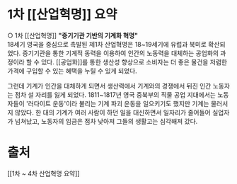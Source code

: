 # 1차 [[산업혁명]] 요약
○ 1차 [[산업혁명]]
**"증기기관 기반의 기계화 혁명"**  
18세기 영국을 중심으로 촉발된 제1차 산업혁명은 18~19세기에 유럽과 북미로 확산되었다.
증기기관을 통한 기계적 동력을 이용하여 인간의 노동력을 대체하는 공업화의 과정이라 할 수 있다.
[[공업화]]를 통한 생산성 향상으로 소비자는 더 좋은 물건을 저렴한 가격에 구입할 수 있는 혜택을 누릴 수 있게 되었다.  
  
그런데 기계가 인간을 대체하게 되면서 생산력에서 기계와의 경쟁에서 뒤진 인간 노동자는 점차 설 자리를 잃게 되었다.
1811~1817년 영국 중북부의 직물 공업 지대에서는 노동자들이 '러다이트 운동'이라 불리는 기계 파괴 운동을 일으키기도 했지만 기계는 물러서지 않았다.
한 대의 기계가 여러 사람이 하던 일을 대신하면서 일자리가 줄어들어 실업자가 넘쳐났고, 노동자의 임금은 점차 낮아져 그들의 생활고는 심각해져 갔다.
# 출처
[[1차 ~ 4차 산업혁명 요약]]